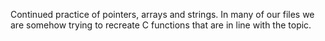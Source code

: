 Continued practice of pointers, arrays and strings. In many of our files we are somehow trying to recreate C functions that are in line with the topic.
